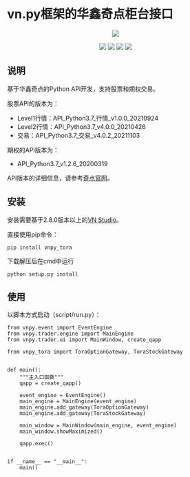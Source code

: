 # vn.py框架的华鑫奇点柜台接口

<p align="center">
  <img src ="https://vnpy.oss-cn-shanghai.aliyuncs.com/vnpy-logo.png"/>
</p>

<p align="center">
    <img src ="https://img.shields.io/badge/version-2021.12.24-blueviolet.svg"/>
    <img src ="https://img.shields.io/badge/platform-windows-yellow.svg"/>
    <img src ="https://img.shields.io/badge/python-3.7-blue.svg" />
    <img src ="https://img.shields.io/github/license/vnpy/vnpy.svg?color=orange"/>
</p>

## 说明

基于华鑫奇点的Python API开发，支持股票和期权交易。

股票API的版本为：

- Level1行情：API_Python3.7_行情_v1.0.0_20210924
- Level2行情：API_Python3.7_v4.0.0_20210426
- 交易：API_Python3.7_交易_v4.0.2_20211103

期权的API版本为：
- API_Python3.7_v1.2.6_20200319

API版本的详细信息，请参考[奇点官网](https://n-sight.com.cn/)。

## 安装

安装需要基于2.8.0版本以上的[VN Studio](https://www.vnpy.com)。

直接使用pip命令：

```
pip install vnpy_tora
```

下载解压后在cmd中运行

```
python setup.py install
```

## 使用

以脚本方式启动（script/run.py）：

```
from vnpy.event import EventEngine
from vnpy.trader.engine import MainEngine
from vnpy.trader.ui import MainWindow, create_qapp

from vnpy_tora import ToraOptionGateway, ToraStockGateway


def main():
    """主入口函数"""
    qapp = create_qapp()

    event_engine = EventEngine()
    main_engine = MainEngine(event_engine)
    main_engine.add_gateway(ToraOptionGateway)
    main_engine.add_gateway(ToraStockGateway)

    main_window = MainWindow(main_engine, event_engine)
    main_window.showMaximized()

    qapp.exec()


if __name__ == "__main__":
    main()
```